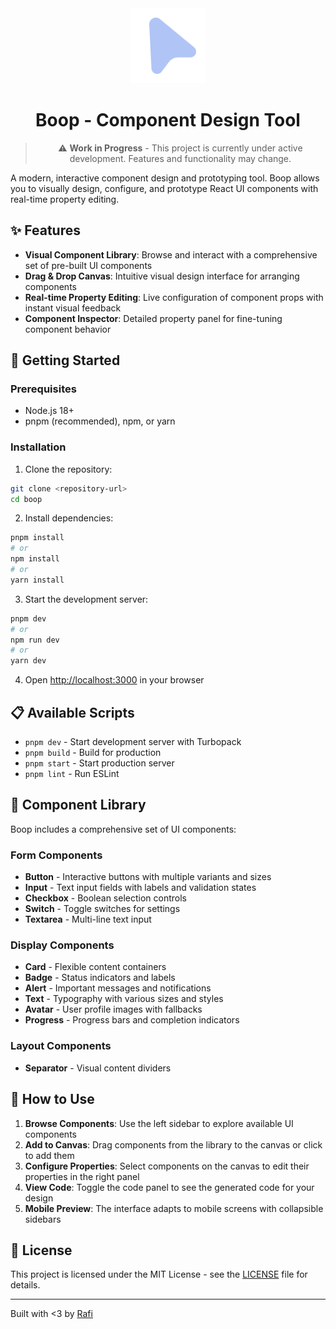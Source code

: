 <div align="center">
  <img src="public/images/logo.png" alt="Boop Logo" width="120" height="120">
  
  # Boop - Component Design Tool
  
  > ⚠️ **Work in Progress** - This project is currently under active development. Features and functionality may change.
</div>

A modern, interactive component design and prototyping tool. Boop allows you to visually design, configure, and prototype React UI components with real-time property editing.

## ✨ Features

- **Visual Component Library**: Browse and interact with a comprehensive set of pre-built UI components
- **Drag & Drop Canvas**: Intuitive visual design interface for arranging components
- **Real-time Property Editing**: Live configuration of component props with instant visual feedback
- **Component Inspector**: Detailed property panel for fine-tuning component behavior

## 🚀 Getting Started

### Prerequisites

- Node.js 18+ 
- pnpm (recommended), npm, or yarn

### Installation

1. Clone the repository:
```bash
git clone <repository-url>
cd boop
```

2. Install dependencies:
```bash
pnpm install
# or
npm install
# or
yarn install
```

3. Start the development server:
```bash
pnpm dev
# or
npm run dev
# or
yarn dev
```

4. Open [http://localhost:3000](http://localhost:3000) in your browser

## 📋 Available Scripts

- `pnpm dev` - Start development server with Turbopack
- `pnpm build` - Build for production
- `pnpm start` - Start production server
- `pnpm lint` - Run ESLint

## 🎨 Component Library

Boop includes a comprehensive set of UI components:

### Form Components
- **Button** - Interactive buttons with multiple variants and sizes
- **Input** - Text input fields with labels and validation states
- **Checkbox** - Boolean selection controls
- **Switch** - Toggle switches for settings
- **Textarea** - Multi-line text input

### Display Components
- **Card** - Flexible content containers
- **Badge** - Status indicators and labels
- **Alert** - Important messages and notifications
- **Text** - Typography with various sizes and styles
- **Avatar** - User profile images with fallbacks
- **Progress** - Progress bars and completion indicators

### Layout Components
- **Separator** - Visual content dividers


## 🎯 How to Use

1. **Browse Components**: Use the left sidebar to explore available UI components
2. **Add to Canvas**: Drag components from the library to the canvas or click to add them
3. **Configure Properties**: Select components on the canvas to edit their properties in the right panel
4. **View Code**: Toggle the code panel to see the generated code for your design
5. **Mobile Preview**: The interface adapts to mobile screens with collapsible sidebars

## 📄 License

This project is licensed under the MIT License - see the [LICENSE](LICENSE) file for details.

---

Built with <3 by [Rafi](https://x.com/rafiwiranaa)